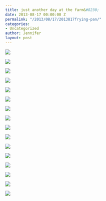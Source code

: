 ```yaml
---
title: just another day at the farm&#8230;
date: 2013-08-17 00:00:00 Z
permalink: "/2013/08/17/2013817frying-pan/"
categories:
- Uncategorized
author: Jennifer
layout: post
---
```


<div class="image-gallery-wrapper">
  <p>
    <img src="http://static1.squarespace.com/static/50db6bb3e4b015296cd43789/50dfa5b1e4b0dc6320e0b5ea/520fd475e4b0da5fb63f7b8c/1376769618571/2013-08-17+11.38.09.jpg.09.jpg?format=original" />
  </p>

  <p>
    <img src="http://static1.squarespace.com/static/50db6bb3e4b015296cd43789/50dfa5b1e4b0dc6320e0b5ea/520fd3dce4b0c3075742abe2/1376768996831/2013-08-17+11.16.06.jpg.06.jpg?format=original" />
  </p>

  <p>
    <img src="http://static1.squarespace.com/static/50db6bb3e4b015296cd43789/50dfa5b1e4b0dc6320e0b5ea/520fd454e4b06d5f9d2f85c1/1376769121176/2013-08-17+11.37.54.jpg.54.jpg?format=original" />
  </p>

  <p>
    <img src="http://static1.squarespace.com/static/50db6bb3e4b015296cd43789/50dfa5b1e4b0dc6320e0b5ea/520fd469e4b088f3b66b9a7f/1376769137061/2013-08-17+11.38.01.jpg.01.jpg?format=original" />
  </p>

  <p>
    <img src="http://static1.squarespace.com/static/50db6bb3e4b015296cd43789/50dfa5b1e4b0dc6320e0b5ea/520fd443e4b0750ce7e52d99/1376770306912/2013-08-17+11.34.13.jpg.13.jpg?format=original" />
  </p>

  <p>
    <img src="http://static1.squarespace.com/static/50db6bb3e4b015296cd43789/50dfa5b1e4b0dc6320e0b5ea/520fd488e4b0c3075742acb5/1376769169586/2013-08-17+11.39.26.jpg.26.jpg?format=original" />
  </p>

  <p>
    <img src="http://static1.squarespace.com/static/50db6bb3e4b015296cd43789/50dfa5b1e4b0dc6320e0b5ea/520fd481e4b0c3075742aca9/1376771272062/2013-08-17+11.38.59.jpg.59.jpg?format=original" />
  </p>

  <p>
    <img src="http://static1.squarespace.com/static/50db6bb3e4b015296cd43789/50dfa5b1e4b0dc6320e0b5ea/520fd4c0e4b0c36e7d24e2dd/1376787264146/2013-08-17+11.43.48.jpg.48.jpg?format=original" />
  </p>

  <p>
    <img src="http://static1.squarespace.com/static/50db6bb3e4b015296cd43789/50dfa5b1e4b0dc6320e0b5ea/520fd4abe4b0e1ee795b5315/1376771924151/2013-08-17+11.40.16.jpg.16.jpg?format=original" />
  </p>

  <p>
    <img src="http://static1.squarespace.com/static/50db6bb3e4b015296cd43789/50dfa5b1e4b0dc6320e0b5ea/520fd4f2e4b004f80b485647/1376772123309/2013-08-17+11.50.05.jpg.05.jpg?format=original" />
  </p>

  <p>
    <img src="http://static1.squarespace.com/static/50db6bb3e4b015296cd43789/50dfa5b1e4b0dc6320e0b5ea/520fd505e4b0717200276863/1376772318768/2013-08-17+11.50.50.jpg.50.jpg?format=original" />
  </p>

  <p>
    <img src="http://static1.squarespace.com/static/50db6bb3e4b015296cd43789/50dfa5b1e4b0dc6320e0b5ea/520fd570e4b049f983de88df/1376769402968/2013-08-17+12.29.24.jpg.24.jpg?format=original" />
  </p>

  <p>
    <img src="http://static1.squarespace.com/static/50db6bb3e4b015296cd43789/50dfa5b1e4b0dc6320e0b5ea/520fd571e4b00cd563958f8a/1376771866685/2013-08-17+12.29.32.jpg.32.jpg?format=original" />
  </p>

  <p>
    <img src="http://static1.squarespace.com/static/50db6bb3e4b015296cd43789/50dfa5b1e4b0dc6320e0b5ea/520fd51ce4b0c36e7d24e33f/1376772557070/2013-08-17+11.51.55.jpg.55.jpg?format=original" />
  </p>

  <p>
    <img src="http://static1.squarespace.com/static/50db6bb3e4b015296cd43789/50dfa5b1e4b0dc6320e0b5ea/520fd5b2e4b0dc07386047d1/1430547602777/2013-08-17+12.39.58.jpg.58.jpg?format=original" />
  </p>

  <p>
    <img src="http://static1.squarespace.com/static/50db6bb3e4b015296cd43789/50dfa5b1e4b0dc6320e0b5ea/520fd596e4b0da5fb63f7f7f/1376771557410/2013-08-17+12.37.44.jpg.44.jpg?format=original" />
  </p>
</div>
